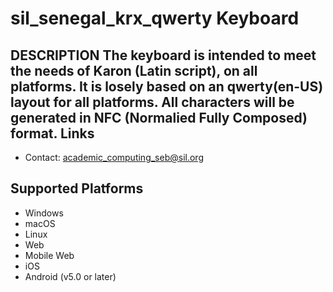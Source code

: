 sil_senegal_krx_qwerty Keyboard
=====================

__DESCRIPTION__
The keyboard is intended to meet the needs of Karon (Latin script), on all platforms.
It is losely based on an qwerty(en-US) layout for all platforms.
All characters will be generated in NFC (Normalied Fully Composed) format.
Links
-----

 * Contact:  academic_computing_seb@sil.org

Supported Platforms
-------------------
 * Windows
 * macOS
 * Linux
 * Web
 * Mobile Web
 * iOS
 * Android (v5.0 or later)
